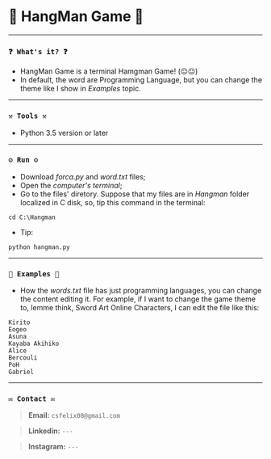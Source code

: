 # 🌟 HangMan Game 🌟

----
### `❓ What's it? ❓`
* HangMan Game is a terminal Hamgman Game! (😐😐) 
* In default, the word are Programming Language, but you can change the theme like I show in *Examples* topic.


----
### `⚒️ Tools ⚒️`

* Python 3.5 version or later

----
### `⚙️ Run ⚙️`

* Download *forca.py* and *word.txt* files;
* Open the *computer's terminal*;
* Go to the files' diretory. Suppose that my files are in *Hangman* folder localized in C disk, so, tip this command in the terminal:

```
cd C:\Hangman
```

* Tip:

```
python hangman.py
```

----
### `📝 Examples 📝`

* How the *words.txt* file has just programming languages, you can change the content editing it. For example, if I want to change the game theme to, lemme think, Sword Art Online Characters, I can edit the file like this:

```
Kirito
Eogeo
Asuna
Kayaba Akihiko
Alice
Bercouli
PoH
Gabriel
```

----
### `✉️ Contact ✉️`

> **Email:** `csfelix08@gmail.com`

> **Linkedin:** `---`

> **Instagram:** `---`
